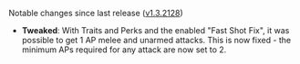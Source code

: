 Notable changes since last release ([v1.3.2128](https://github.com/rotators/Fo1in2/releases/tag/v1.3.2128))
- **Tweaked**: With Traits and Perks and the enabled "Fast Shot Fix", it was possible to get 1 AP melee and unarmed attacks. This is now fixed - the minimum APs required for any attack are now set to 2.
